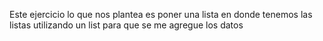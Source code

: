 Este ejercicio lo que nos plantea es poner una lista en donde tenemos las listas utilizando un list para que se me agregue los datos
